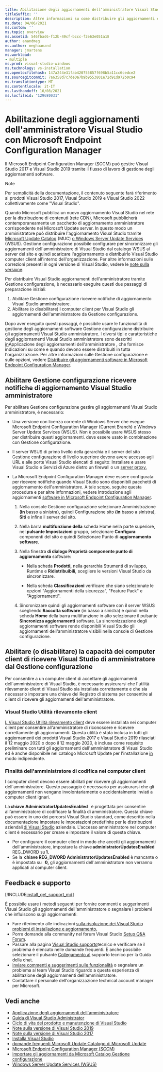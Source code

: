 ```yaml
---
title: Abilitazione degli aggiornamenti dell'amministratore Visual Studio con Microsoft Endpoint Configuration Manager
titleSuffix: ''
description: Altre informazioni su come distribuire gli aggiornamenti dell'amministratore Visual Studio.
ms.date: 04/06/2021
ms.custom: ''
ms.topic: overview
ms.assetid: 546fbad6-f12b-49cf-bccc-f2e63e051a18
author: anandmeg
ms.author: meghaanand
manager: jmartens
ms.workload:
- multiple
ms.prod: visual-studio-windows
ms.technology: vs-installation
ms.openlocfilehash: 147a244e31fab420755857f698b5a11cc6cedce2
ms.sourcegitcommit: 7a6358d7c7de0a7b9b9553801e72d91d972b0c94
ms.translationtype: MT
ms.contentlocale: it-IT
ms.lasthandoff: 10/08/2021
ms.locfileid: "129680031"
---
```

# <a name="enabling-administrator-updates-to-visual-studio-with-microsoft-endpoint-configuration-manager"></a>Abilitazione degli aggiornamenti dell'amministratore Visual Studio con Microsoft Endpoint Configuration Manager

Il Microsoft Endpoint Configuration Manager (SCCM) può gestire Visual Studio 2017 e Visual Studio 2019 tramite il flusso di lavoro di gestione degli aggiornamenti software.

> [!NOTE]
> Per semplicità della documentazione, il contenuto seguente farà riferimento ai prodotti Visual Studio 2017, Visual Studio 2019 e Visual Studio 2022 collettivamente come "Visual Studio".

Quando Microsoft pubblica un nuovo aggiornamento Visual Studio nel rete per la distribuzione di contenuti (rete CDN), Microsoft pubblicherà contemporaneamente un pacchetto di aggiornamento amministratore corrispondente nei Microsoft Update server. In questo modo un amministratore può distribuire l'aggiornamento Visual Studio tramite [Microsoft Update Catalog](https://www.catalog.update.microsoft.com/Home.aspx) (MUC) [o Windows Server Update Services](/windows-server/administration/windows-server-update-services/get-started/windows-server-update-services-wsus) (WSUS). Gestione configurazione possibile configurare per sincronizzare gli aggiornamenti dell'amministratore di Visual Studio dal catalogo WSUS al server del sito e quindi scaricare l'aggiornamento e distribuirlo Visual Studio computer client all'interno dell'organizzazione. Per altre informazioni sulle correzioni presenti in ogni versione di Visual Studio, vedere le [note sulla versione](/visualstudio/releases/2019/release-notes).

Per distribuire Visual Studio aggiornamenti dell'amministratore tramite Gestione configurazione, è necessario eseguire questi due passaggi di preparazione iniziali:
1. Abilitare Gestione configurazione ricevere notifiche di aggiornamento Visual Studio amministratore. 
2. Abilitare (o disabilitare) i computer client per Visual Studio gli aggiornamenti dell'amministratore da Gestione configurazione.

Dopo aver eseguito questi passaggi, è possibile usare le funzionalità di gestione degli aggiornamenti software Gestione configurazione distribuire gli aggiornamenti Visual Studio amministratore. I diversi tipi e caratteristiche degli aggiornamenti Visual Studio amministratore sono descritti [in](../install/applying-administrator-updates.md)Applicazione degli aggiornamenti dell'amministratore , che fornisce indicazioni su come e quando devono essere distribuiti in tutta l'organizzazione. Per altre informazioni sulle Gestione configurazione e sulle opzioni, vedere [Distribuire gli aggiornamenti software in Microsoft Endpoint Configuration Manager](/mem/configmgr/sum/deploy-use/deploy-software-updates).

## <a name="enable-configuration-manager-to-receive-visual-studio-administrator-update-notifications"></a>Abilitare Gestione configurazione ricevere notifiche di aggiornamento Visual Studio amministratore

Per abilitare Gestione configurazione gestire gli aggiornamenti Visual Studio amministratore, è necessario:

* Una versione con licenza corrente di Windows Server che esegue Microsoft Endpoint Configuration Manager (Current Branch) e Windows Server Update Services (WSUS). Non è possibile usare WSUS stesso per distribuire questi aggiornamenti. deve essere usato in combinazione con Gestione configurazione.

* Il server WSUS di primo livello della gerarchia e il server del sito Gestione configurazione di livello superiore devono avere accesso agli URL e alle porte Visual Studio elencati di seguito: Installare e usare Visual Studio e Servizi di Azure dietro un firewall o un [server proxy.](../install/install-and-use-visual-studio-behind-a-firewall-or-proxy-server.md)  

* La Microsoft Endpoint Configuration Manager deve essere configurata per ricevere notifiche quando Visual Studio sono disponibili pacchetti di aggiornamento dell'amministratore.  A tale scopo, seguire questa procedura e per altre informazioni, vedere Introduzione agli aggiornamenti [software in Microsoft Endpoint Configuration Manager](/mem/configmgr/sum/understand/software-updates-introduction).

  1. Nella console Gestione configurazione selezionare Amministrazione **(in** basso a sinistra), quindi Configurazione sito **(in** basso a sinistra), **Siti** e infine il server del sito.

  2. Nella barra **multifunzione della** scheda Home nella parte superiore, nel **pulsante Impostazioni** gruppo, selezionare **Configura** componenti del sito e quindi Selezionare Punto di **aggiornamento software**.

  3. Nella finestra **di dialogo Proprietà componente punto di aggiornamento** software:

        * Nella scheda **Prodotti,** nella gerarchia Strumenti di sviluppo, Runtime e **Ridistribuibili,** scegliere le versioni Visual Studio da sincronizzare.

        * Nella scheda **Classificazioni** verificare che siano selezionate le opzioni "Aggiornamenti della sicurezza", "Feature Pack" e "Aggiornamenti".

  4. Sincronizzare quindi gli aggiornamenti software con il server WSUS scegliendo **Raccolta software** (in basso a sinistra) e quindi nella scheda **Home** della barra multifunzione in alto selezionare il pulsante **Sincronizza aggiornamenti** software. La sincronizzazione degli aggiornamenti software rende disponibili Visual Studio gli aggiornamenti dell'amministratore visibili nella console di Gestione configurazione.

## <a name="enable-or-disable-client-machines-ability-to-receive-visual-studio-administrator-updates-from-configuration-manager"></a>Abilitare (o disabilitare) la capacità dei computer client di ricevere Visual Studio di amministratore dal Gestione configurazione

Per consentire a un computer client di accettare gli aggiornamenti dell'amministratore di Visual Studio, è necessario assicurarsi che l'utilità rilevamento client di Visual Studio sia installata correttamente e che sia necessario impostare una chiave del Registro di sistema per consentire al client di ricevere gli aggiornamenti dell'amministratore.  

### <a name="visual-studio-client-detector-utility"></a>Visual Studio Utilità rilevamento client

[L Visual Studio Utilità rilevamento client](https://support.microsoft.com/help/5001148) deve essere installata nei computer client per consentire all'amministratore di riconoscere e ricevere correttamente gli aggiornamenti. Questa utilità è stata inclusa in tutti gli aggiornamenti dei prodotti Visual Studio 2017 e Visual Studio 2019 rilasciati il 12 maggio 2020 o dopo il 12 maggio 2020, è inclusa come requisito preliminare con tutti gli aggiornamenti dell'amministratore di Visual Studio ed è anche disponibile nel catalogo Microsoft Update per l'installazione [in](https://catalog.update.microsoft.com) modo indipendente.

### <a name="encoding-administrator-intent-on-the-client-machines"></a>Finalità dell'amministratore di codifica nei computer client

I computer client devono essere abilitati per ricevere gli aggiornamenti dell'amministratore. Questo passaggio è necessario per assicurarsi che gli aggiornamenti non vengano involontariamente o accidentalmente inviati a computer client ignari.

La **chiave AdministratorUpdatesEnabled**   è progettata per consentire all'amministratore di codificare la finalità di amministratore. Questa chiave può essere in uno dei percorsi Visual Studio standard, come descritto nella documentazione Impostare le impostazioni predefinite per le distribuzioni aziendali [di Visual Studio](/visualstudio/install/set-defaults-for-enterprise-deployments) aziendale. L'accesso amministratore nel computer client è necessario per creare e impostare il valore di questa chiave.

* Per configurare il computer client in modo che accetti gli aggiornamenti dell'amministratore, impostare la chiave **administratorUpdatesEnabled**   REG_DWORD su **1.**
* Se la  **chiave REG_DWORD AdministratorUpdatesEnabled** è mancante o è impostata su   **0,** gli aggiornamenti dell'amministratore non verranno applicati al computer client.

## <a name="feedback-and-support"></a>Feedback e supporto

[!INCLUDE[install_get_support_md](includes/install_get_support_md.md)]

È possibile usare i metodi seguenti per fornire commenti e suggerimenti Visual Studio gli aggiornamenti dell'amministratore o segnalare i problemi che influiscono sugli aggiornamenti:

* Fare riferimento alle indicazioni [sulla risoluzione dei Visual Studio problemi di installazione e aggiornamento.](../install/troubleshooting-installation-issues.md)
* Porre domande alla community nel forum Visual Studio [Setup Q&A Forum](/answers/topics/vs-setup.html).
* Passare alla pagina [Visual Studio supporto](https://visualstudio.microsoft.com/vs/support/)tecnico e verificare se il problema è elencato nelle domande frequenti.  È anche possibile selezionare il pulsante [Collegamento al](https://visualstudio.microsoft.com/vs/support/#talktous) supporto tecnico per la Guida della chat.
* [Inviare commenti e suggerimenti sulle funzionalità](https://aka.ms/vs/wsus/feedback) o segnalare un problema al team Visual Studio riguardo a questa esperienza di abilitazione degli aggiornamenti dell'amministratore.
* Contattare il personale dell'organizzazione technical account manager per Microsoft.

## <a name="see-also"></a>Vedi anche

* [Applicazione degli aggiornamenti dell'amministratore](../install/applying-administrator-updates.md)
* [Guida di Visual Studio Administrator](../install/visual-studio-administrator-guide.md)
* [Ciclo di vita del prodotto e manutenzione di Visual Studio](/visualstudio/productinfo/vs-servicing-vs)
* [Note sulla versione di Visual Studio 2019](/visualstudio/releases/2019/release-notes)
* [Note sulla versione di Visual Studio 2017](/visualstudio/releasenotes/vs2017-relnotes)
* [Installa Visual Studio](../install/install-visual-studio.md)
* [domande frequenti Microsoft Update Catalogo di Microsoft Update](https://www.catalog.update.microsoft.com/faq.aspx)
* [Microsoft Endpoint Configuration Manager (SCCM)](/mem/configmgr)
* [Importare gli aggiornamenti da Microsoft Catalog Gestione configurazione](/mem/configmgr/sum/get-started/synchronize-software-updates#import-updates-from-the-microsoft-update-catalog)
* [Windows Server Update Services (WSUS)](/windows-server/administration/windows-server-update-services/get-started/windows-server-update-services-wsus)
